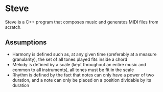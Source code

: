 # Steve

Steve is a C++ program that composes music and generates MIDI files from scratch.

## Assumptions
- Harmony is defined such as, at any given time (preferably at a measure granularity), the set of all tones played fits inside a chord
- Melody is defined by a scale (kept throughout an entire music and common to all instruments), all tones must be fit in the scale
- Rhythm is defined by the fact that notes can only have a power of two duration, and a note can only be placed on a position dividable by its duration
